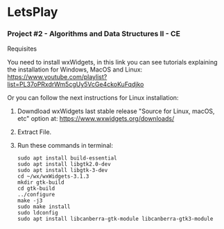 # LetsPlay
### Project #2 - Algorithms and Data Structures II - CE

Requisites

You need to install wxWidgets, in this link you can see tutorials explaining the installation for Windows, MacOS and Linux: https://www.youtube.com/playlist?list=PL37oPRxdrWm5cgUy5VcGe4ckoKuFqdjko 

Or you can follow the next instructions for Linux installation:

1. Downdload wxWidgets last stable release "Source for Linux, macOS, etc" option at:
https://www.wxwidgets.org/downloads/

2. Extract File.

3. Run these commands in terminal:

       sudo apt install build-essential
       sudo apt install libgtk2.0-dev
       sudo apt install libgtk-3-dev
       cd ~/wx/wxWidgets-3.1.3
       mkdir gtk-build
       cd gtk-build
       ../configure
       make -j3
       sudo make install
       sudo ldconfig
       sudo apt install libcanberra-gtk-module libcanberra-gtk3-module
